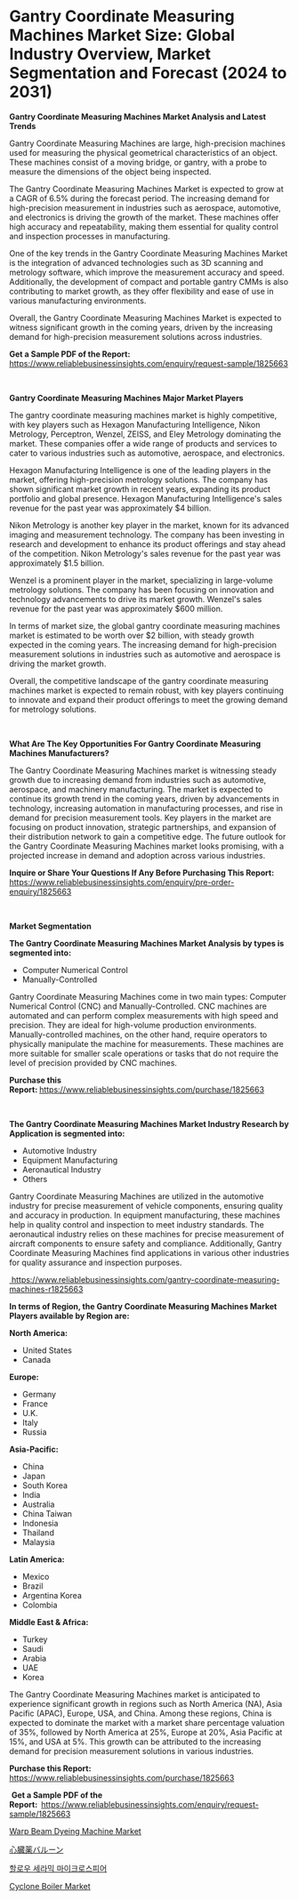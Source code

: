 <p><h1>Gantry Coordinate Measuring Machines Market Size: Global Industry Overview, Market Segmentation and Forecast (2024 to 2031)</h1></p><p><strong>Gantry Coordinate Measuring Machines Market Analysis and Latest Trends</strong></p>
<p><p>Gantry Coordinate Measuring Machines are large, high-precision machines used for measuring the physical geometrical characteristics of an object. These machines consist of a moving bridge, or gantry, with a probe to measure the dimensions of the object being inspected.</p><p>The Gantry Coordinate Measuring Machines Market is expected to grow at a CAGR of 6.5% during the forecast period. The increasing demand for high-precision measurement in industries such as aerospace, automotive, and electronics is driving the growth of the market. These machines offer high accuracy and repeatability, making them essential for quality control and inspection processes in manufacturing.</p><p>One of the key trends in the Gantry Coordinate Measuring Machines Market is the integration of advanced technologies such as 3D scanning and metrology software, which improve the measurement accuracy and speed. Additionally, the development of compact and portable gantry CMMs is also contributing to market growth, as they offer flexibility and ease of use in various manufacturing environments.</p><p>Overall, the Gantry Coordinate Measuring Machines Market is expected to witness significant growth in the coming years, driven by the increasing demand for high-precision measurement solutions across industries.</p></p>
<p><strong>Get a Sample PDF of the Report:&nbsp;</strong> <a href="https://www.reliablebusinessinsights.com/enquiry/request-sample/1825663">https://www.reliablebusinessinsights.com/enquiry/request-sample/1825663</a></p>
<p>&nbsp;</p>
<p><strong>Gantry Coordinate Measuring Machines Major Market Players</strong></p>
<p><p>The gantry coordinate measuring machines market is highly competitive, with key players such as Hexagon Manufacturing Intelligence, Nikon Metrology, Perceptron, Wenzel, ZEISS, and Eley Metrology dominating the market. These companies offer a wide range of products and services to cater to various industries such as automotive, aerospace, and electronics.</p><p>Hexagon Manufacturing Intelligence is one of the leading players in the market, offering high-precision metrology solutions. The company has shown significant market growth in recent years, expanding its product portfolio and global presence. Hexagon Manufacturing Intelligence's sales revenue for the past year was approximately $4 billion.</p><p>Nikon Metrology is another key player in the market, known for its advanced imaging and measurement technology. The company has been investing in research and development to enhance its product offerings and stay ahead of the competition. Nikon Metrology's sales revenue for the past year was approximately $1.5 billion.</p><p>Wenzel is a prominent player in the market, specializing in large-volume metrology solutions. The company has been focusing on innovation and technology advancements to drive its market growth. Wenzel's sales revenue for the past year was approximately $600 million.</p><p>In terms of market size, the global gantry coordinate measuring machines market is estimated to be worth over $2 billion, with steady growth expected in the coming years. The increasing demand for high-precision measurement solutions in industries such as automotive and aerospace is driving the market growth.</p><p>Overall, the competitive landscape of the gantry coordinate measuring machines market is expected to remain robust, with key players continuing to innovate and expand their product offerings to meet the growing demand for metrology solutions.</p></p>
<p>&nbsp;</p>
<p><strong>What Are The Key Opportunities For Gantry Coordinate Measuring Machines Manufacturers?</strong></p>
<p><p>The Gantry Coordinate Measuring Machines market is witnessing steady growth due to increasing demand from industries such as automotive, aerospace, and machinery manufacturing. The market is expected to continue its growth trend in the coming years, driven by advancements in technology, increasing automation in manufacturing processes, and rise in demand for precision measurement tools. Key players in the market are focusing on product innovation, strategic partnerships, and expansion of their distribution network to gain a competitive edge. The future outlook for the Gantry Coordinate Measuring Machines market looks promising, with a projected increase in demand and adoption across various industries.</p></p>
<p><strong>Inquire or Share Your Questions If Any Before Purchasing This Report:</strong> <a href="https://www.reliablebusinessinsights.com/enquiry/pre-order-enquiry/1825663">https://www.reliablebusinessinsights.com/enquiry/pre-order-enquiry/1825663</a></p>
<p>&nbsp;</p>
<p><strong>Market Segmentation</strong></p>
<p><strong>The Gantry Coordinate Measuring Machines Market Analysis by types is segmented into:</strong></p>
<p><ul><li>Computer Numerical Control</li><li>Manually-Controlled</li></ul></p>
<p><p>Gantry Coordinate Measuring Machines come in two main types: Computer Numerical Control (CNC) and Manually-Controlled. CNC machines are automated and can perform complex measurements with high speed and precision. They are ideal for high-volume production environments. Manually-controlled machines, on the other hand, require operators to physically manipulate the machine for measurements. These machines are more suitable for smaller scale operations or tasks that do not require the level of precision provided by CNC machines.</p></p>
<p><strong>Purchase this Report:&nbsp;</strong><a href="https://www.reliablebusinessinsights.com/purchase/1825663">https://www.reliablebusinessinsights.com/purchase/1825663</a></p>
<p>&nbsp;</p>
<p><strong>The Gantry Coordinate Measuring Machines Market Industry Research by Application is segmented into:</strong></p>
<p><ul><li>Automotive Industry</li><li>Equipment Manufacturing</li><li>Aeronautical Industry</li><li>Others</li></ul></p>
<p><p>Gantry Coordinate Measuring Machines are utilized in the automotive industry for precise measurement of vehicle components, ensuring quality and accuracy in production. In equipment manufacturing, these machines help in quality control and inspection to meet industry standards. The aeronautical industry relies on these machines for precise measurement of aircraft components to ensure safety and compliance. Additionally, Gantry Coordinate Measuring Machines find applications in various other industries for quality assurance and inspection purposes.</p></p>
<p><a href="https://www.reliablebusinessinsights.com/gantry-coordinate-measuring-machines-r1825663">&nbsp;https://www.reliablebusinessinsights.com/gantry-coordinate-measuring-machines-r1825663</a></p>
<p><strong>In terms of Region, the Gantry Coordinate Measuring Machines Market Players available by Region are:</strong></p>
<p>
    <p> <strong> North America: </strong>
        <ul>
            <li>United States</li>
            <li>Canada</li>
        </ul>
        </p> 
    <p> <strong> Europe: </strong>
        <ul>
            <li>Germany</li>
            <li>France</li>
            <li>U.K.</li>
            <li>Italy</li>
            <li>Russia</li>
        </ul>
        </p> 
    <p> <strong> Asia-Pacific: </strong>
        <ul>
            <li>China</li>
            <li>Japan</li>
            <li>South Korea</li>
            <li>India</li>
            <li>Australia</li>
            <li>China Taiwan</li>
            <li>Indonesia</li>
            <li>Thailand</li>
            <li>Malaysia</li>
        </ul>
        </p> 
    <p> <strong> Latin America: </strong>
        <ul>
            <li>Mexico</li>
            <li>Brazil</li>
            <li>Argentina Korea</li>
            <li>Colombia</li>
        </ul>
        </p> 
    <p> <strong> Middle East & Africa: </strong>
        <ul>
            <li>Turkey</li>
            <li>Saudi</li>
            <li>Arabia</li>
            <li>UAE</li>
            <li>Korea</li>
        </ul>
    </p>
    </p>
<p><p>The Gantry Coordinate Measuring Machines market is anticipated to experience significant growth in regions such as North America (NA), Asia Pacific (APAC), Europe, USA, and China. Among these regions, China is expected to dominate the market with a market share percentage valuation of 35%, followed by North America at 25%, Europe at 20%, Asia Pacific at 15%, and USA at 5%. This growth can be attributed to the increasing demand for precision measurement solutions in various industries.</p></p>
<p><strong>Purchase this Report: </strong><a href="https://www.reliablebusinessinsights.com/purchase/1825663">https://www.reliablebusinessinsights.com/purchase/1825663</a></p>
<p>&nbsp;<strong>Get a Sample PDF of the Report:&nbsp;&nbsp;</strong><a href="https://www.reliablebusinessinsights.com/enquiry/request-sample/1825663">https://www.reliablebusinessinsights.com/enquiry/request-sample/1825663</a></p>
<p><strong></strong></p>
<p><p><a href="https://github.com/nandosuryapratama/Market-Research-Report-List-1/blob/main/warp-beam-dyeing-machine-market.md">Warp Beam Dyeing Machine Market</a></p><p><a href="https://github.com/FredaJerde/Market-Research-Report-List-1/blob/main/4212002163387.md">心臓薬バルーン</a></p><p><a href="https://github.com/fernandotryO5lson96765/Market-Research-Report-List-2/blob/main/2882088175824.md">할로우 세라믹 마이크로스피어</a></p><p><a href="https://github.com/Chiragrp22/Market-Research-Report-List-5/blob/main/cyclone-boiler-market.md">Cyclone Boiler Market</a></p></p>